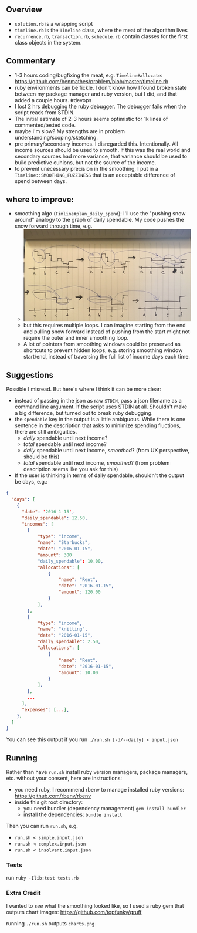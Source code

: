 ## Overview

* `solution.rb` is a wrapping script
* `timeline.rb` is the `Timeline` class, where the meat of the algorithm lives
* `recurrence.rb`, `transaction.rb`, `schedule.rb` contain classes for the first class objects in the system.


## Commentary

* 1-3 hours coding/bugfixing the meat, e.g. `Timeline#allocate`: https://github.com/benmathes/problem/blob/master/timeline.rb
* ruby environments can be fickle. I don't know how I found broken state between my package manager and ruby version, but I did, and that added a couple hours. #devops
* I lost 2 hrs debugging the ruby debugger. The debugger fails when the script reads from STDIN.
* The initial estimate of 2-3 hours seems optimistic for 1k lines of commented/tested code.
* maybe I'm slow? My strengths are in problem understanding/scoping/sketching.
* pre primary/secondary incomes. I disregarded this. Intentionally. All income sources should be used to smooth. If this was the real world and secondary sources had more variance, that variance should be used to build predictive cuhions, but not the source of the income.
* to prevent unecessary precision in the smoothing, I put in a `Timeline::SMOOTHING_FUZZINESS` that is an acceptable difference of spend between days.


## where to improve:

* smoothing algo (`Timline#plan_daily_spend`): I'll use the "pushing snow around" analogy to the graph of daily spendable. My code pushes the snow forward through time, e.g.
  * ![sketch of algorithm smoothing windows](https://github.com/benmathes/problem/blob/master/sketch_example.jpg)
  * but this requires multiple loops. I can imagine starting from the end and pulling snow forward instead of pushing from the start might not require the outer and inner smoothing loop.
  * A lot of pointers from smoothing windows could be preserved as shortcuts to prevent hidden loops, e.g. storing smoothing window start/end, instead of traversing the full list of income days each time.



## Suggestions

Possible I misread. But here's where I think it can be more clear:

* instead of passing in the json as raw `STDIN`, pass a json filename as a command line argument. If the script uses STDIN at all. Shouldn't make a big difference, but turned out to break ruby debugging.
* the `spendable` key in the output is a little ambiguous. While there is one sentence in the description that asks to minimize spending fluctions, there are still ambiguities.
  * _daily_ spendable until next income?
  * _total_ spendable until next income?
  * _daily_ spendable until next income, _smoothed_? (from UX perspective, should be this)
  * _total_ spendable until next income, _smoothed_? (from problem description seems like you ask for this)
* If the user is thinking in terms of daily spendable, shouldn't the output be days, e.g.:
```json
{
  "days": [
    {
      "date": '2016-1-15',
      "daily_spendable": 12.50,
      "incomes": [
        {
            "type": "income",
            "name": "Starbucks",
            "date": "2016-01-15",
            "amount": 300
            "daily_spendable": 10.00,
            "allocations": [
                {
                    "name": "Rent",
                    "date": "2016-01-15",
                    "amount": 120.00
                }
            ],
        },
        {
            "type": "income",
            "name": "knitting",
            "date": "2016-01-15",
            "daily_spendable": 2.50,
            "allocations": [
                {
                    "name": "Rent",
                    "date": "2016-01-15",
                    "amount": 10.00
                }
            ],
        },
        ...
      ],
      "expenses": [...],
    },
  ]
}
```
You can see this output if you run `./run.sh [-d/--daily] < input.json`


## Running

Rather than have `run.sh` install ruby version managers, package managers, etc. without your consent, here are instructions:

* you need ruby, I recommend rbenv to manage installed ruby versions: https://github.com/rbenv/rbenv
* inside this git root directory:
  * you need bundler (dependency management) `gem install bundler`
  * install the dependencies: `bundle install`

Then you can run `run.sh`, e.g.
* `run.sh < simple.input.json`
* `run.sh < complex.input.json`
* `run.sh < insolvent.input.json`


### Tests

run `ruby -Ilib:test tests.rb`

### Extra Credit

I wanted to _see_ what the smoothing looked like, so I used a ruby gem that outputs chart images: https://github.com/topfunky/gruff

running `./run.sh` outputs `charts.png`
